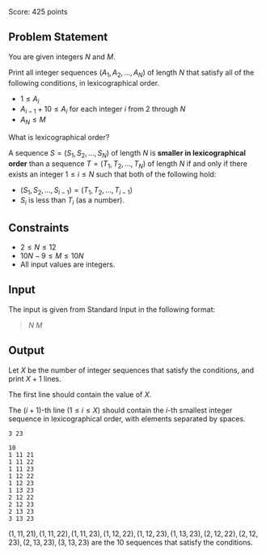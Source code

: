 Score: $425$ points

## Problem Statement

You are given integers $N$ and $M$.

Print all integer sequences $(A_1, A_2, \ldots, A_N)$ of length $N$ that satisfy all of the following conditions, in lexicographical order.

- $1 \leq A_i$
- $A_{i - 1} + 10 \leq A_i$ for each integer $i$ from $2$ through $N$
- $A_N \leq M$

What is lexicographical order?

A sequence $S = (S_1, S_2, \ldots, S_N)$ of length $N$ is **smaller in lexicographical order** than a sequence $T = (T_1, T_2, \ldots, T_N)$ of length $N$ if and only if there exists an integer $1 \leq i \leq N$ such that both of the following hold:

- $(S_1, S_2, \ldots, S_{i-1}) = (T_1, T_2, \ldots, T_{i-1})$
- $S_i$ is less than $T_i$ (as a number).

## Constraints

- $2 \leq N \leq 12$
- $10N - 9 \leq M \leq 10N$
- All input values are integers.

## Input

The input is given from Standard Input in the following format:

> $N$ $M$

## Output

Let $X$ be the number of integer sequences that satisfy the conditions, and print $X + 1$ lines.

The first line should contain the value of $X$.

The $(i + 1)$-th line ($1 \leq i \leq X$) should contain the $i$-th smallest integer sequence in lexicographical order, with elements separated by spaces.

```input1
3 23
```

```output1
10
1 11 21
1 11 22
1 11 23
1 12 22
1 12 23
1 13 23
2 12 22
2 12 23
2 13 23
3 13 23
```

$(1, 11, 21), (1, 11, 22), (1, 11, 23), (1, 12, 22), (1, 12, 23), (1, 13, 23), (2, 12, 22), (2, 12, 23), (2, 13, 23), (3, 13, 23)$ are the $10$ sequences that satisfy the conditions.